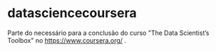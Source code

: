 # datasciencecoursera
Parte do necessário para a conclusão do curso "The Data Scientist’s Toolbox" no https://www.coursera.org/ .
